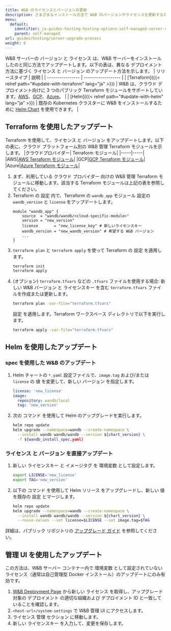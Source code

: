 ```yaml
---
title: W&B のライセンスとバージョンの更新
description: さまざまなインストール方法で W&B のバージョンやライセンスを更新するためのガイド。
menu:
  default:
    identifier: ja-guides-hosting-hosting-options-self-managed-server-upgrade-process
    parent: self-managed
url: guides/hosting/server-upgrade-process
weight: 6
---
```


W&B サーバーの バージョン と ライセンス は、W&B サーバーをインストールしたのと同じ方法でアップデートします。以下の表は、異なる デプロイメント 方法に基づく ライセンス と バージョン のアップデート方法を示します。
| リリースタイプ | 説明 |
| ---------------- | ------------------ |
| [Terraform]({{< relref path="#update-with-terraform" lang="ja" >}}) | W&B は、クラウド デプロイメント向けに 3 つのパブリック Terraform モジュールをサポートしています。[AWS](https://registry.terraform.io/modules/wandb/wandb/aws/latest)、[GCP](https://registry.terraform.io/modules/wandb/wandb/google/latest)、[Azure](https://registry.terraform.io/modules/wandb/wandb/azurerm/latest)。 |
| [Helm]({{< relref path="#update-with-helm" lang="ja" >}}) | 既存の Kubernetes クラスターに W&B をインストールするために [Helm Chart](https://github.com/wandb/helm-charts) を使用できます。 |
## Terraform を使用したアップデート
Terraform を使用して、ライセンス と バージョン をアップデートします。以下の表に、クラウド プラットフォーム別の W&B 管理 Terraform モジュールを示します。
|クラウドプロバイダー| Terraform モジュール|
|-----|-----|
|AWS|[AWS Terraform モジュール](https://registry.terraform.io/modules/wandb/wandb/aws/latest)|
|GCP|[GCP Terraform モジュール](https://registry.terraform.io/modules/wandb/wandb/google/latest)|
|Azure|[Azure Terraform モジュール](https://registry.terraform.io/modules/wandb/wandb/azurerm/latest)|
1. まず、利用している クラウド プロバイダー 向けの W&B 管理 Terraform モジュールに移動します。該当する Terraform モジュールは上記の表を参照してください。
2. Terraform の 設定 内で、Terraform の `wandb_app` モジュール 設定の `wandb_version` と `license` をアップデートします。
   ```hcl
   module "wandb_app" {
       source  = "wandb/wandb/<cloud-specific-module>"
       version = "new_version"
       license       = "new_license_key" # 新しいライセンスキー
       wandb_version = "new_wandb_version" # 希望する W&B バージョン
       ...
   }
   ```
3. `terraform plan` と `terraform apply` を使って Terraform の 設定 を適用します。
   ```bash
   terraform init
   terraform apply
   ```
4. (オプション) `terraform.tfvars` などの `.tfvars` ファイルを使用する場合:
   新しい W&B バージョン と ライセンスキー を含む `terraform.tfvars` ファイルを作成または更新します。
   ```bash
   terraform plan -var-file="terraform.tfvars"
   ```
   設定 を適用します。Terraform ワークスペース ディレクトリで以下を実行します。
   ```bash
   terraform apply -var-file="terraform.tfvars"
   ```
## Helm を使用したアップデート
### spec を使用した W&B のアップデート
1. Helm チャートの `*.yaml` 設定ファイルで、`image.tag` および/または `license` の 値 を変更して、新しい バージョン を指定します。
   ```yaml
   license: 'new_license'
   image:
     repository: wandb/local
     tag: 'new_version'
   ```
2. 次の コマンド を使用して Helm のアップグレードを実行します。
   ```bash
   helm repo update
   helm upgrade --namespace=wandb --create-namespace \
     --install wandb wandb/wandb --version ${chart_version} \
     -f ${wandb_install_spec.yaml}
   ```
### ライセンス と バージョン を直接アップデート
1. 新しい ライセンスキー と イメージタグ を 環境変数 として設定します。
   ```bash
   export LICENSE='new_license'
   export TAG='new_version'
   ```
2. 以下の コマンド を使用して Helm リリース をアップグレードし、新しい 値 を既存の 設定 とマージします。
   ```bash
   helm repo update
   helm upgrade --namespace=wandb --create-namespace \
     --install wandb wandb/wandb --version ${chart_version} \
     --reuse-values --set license=$LICENSE --set image.tag=$TAG
   ```
詳細は、パブリック リポジトリの [アップグレード ガイド](https://github.com/wandb/helm-charts/blob/main/upgrade.md) を参照してください。
## 管理 UI を使用したアップデート
この方法は、W&B サーバー コンテナー内で 環境変数 として設定されていない ライセンス（通常は自己管理型 Docker インストール）のアップデートにのみ有効です。
1. [W&B Deployment Page](https://deploy.wandb.ai/) から新しい ライセンス を取得し、アップグレード対象の デプロイメント の適切な組織および デプロイメント ID と一致していることを確認します。
2. `<host-url>/system-settings` で W&B 管理 UI にアクセスします。
3. ライセンス 管理 セクション に移動します。
4. 新しい ライセンスキー を入力して、変更を保存します。